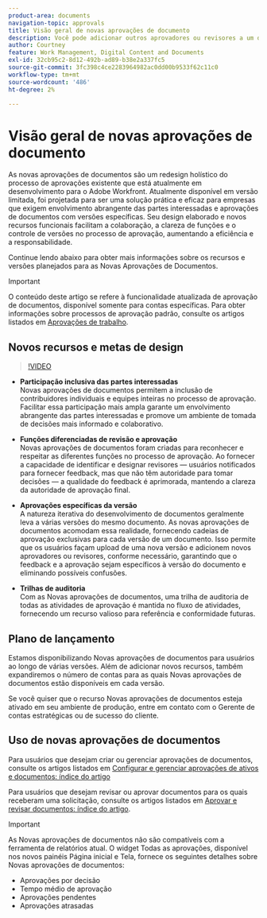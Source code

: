 ```yaml
---
product-area: documents
navigation-topic: approvals
title: Visão geral de novas aprovações de documento
description: Você pode adicionar outros aprovadores ou revisores a um documento que já tem aprovações pendentes.
author: Courtney
feature: Work Management, Digital Content and Documents
exl-id: 32cb95c2-8d12-492b-ad89-b38e2a337fc5
source-git-commit: 3fc398c4ce2283964982ac0dd00b9533f62c11c0
workflow-type: tm+mt
source-wordcount: '486'
ht-degree: 2%

---
```


# Visão geral de novas aprovações de documento

As novas aprovações de documentos são um redesign holístico do processo de aprovações existente que está atualmente em desenvolvimento para o Adobe Workfront. Atualmente disponível em versão limitada, foi projetada para ser uma solução prática e eficaz para empresas que exigem envolvimento abrangente das partes interessadas e aprovações de documentos com versões específicas. Seu design elaborado e novos recursos funcionais facilitam a colaboração, a clareza de funções e o controle de versões no processo de aprovação, aumentando a eficiência e a responsabilidade.

Continue lendo abaixo para obter mais informações sobre os recursos e versões planejados para as Novas Aprovações de Documentos.

>[!IMPORTANT]
>
>O conteúdo deste artigo se refere à funcionalidade atualizada de aprovação de documentos, disponível somente para contas específicas. Para obter informações sobre processos de aprovação padrão, consulte os artigos listados em [Aprovações de trabalho](/help/quicksilver/review-and-approve-work/manage-approvals/manage-approvals.md).

## Novos recursos e metas de design

>[!VIDEO](https://video.tv.adobe.com/v/3420544/)

* **Participação inclusiva das partes interessadas**\
    Novas aprovações de documentos permitem a inclusão de contribuidores individuais e equipes inteiras no processo de aprovação. Facilitar essa participação mais ampla garante um envolvimento abrangente das partes interessadas e promove um ambiente de tomada de decisões mais informado e colaborativo.

* **Funções diferenciadas de revisão e aprovação**\
    Novas aprovações de documentos foram criadas para reconhecer e respeitar as diferentes funções no processo de aprovação. Ao fornecer a capacidade de identificar e designar revisores — usuários notificados para fornecer feedback, mas que não têm autoridade para tomar decisões — a qualidade do feedback é aprimorada, mantendo a clareza da autoridade de aprovação final.

* **Aprovações específicas da versão**\
    A natureza iterativa do desenvolvimento de documentos geralmente leva a várias versões do mesmo documento. As novas aprovações de documentos acomodam essa realidade, fornecendo cadeias de aprovação exclusivas para cada versão de um documento. Isso permite que os usuários façam upload de uma nova versão e adicionem novos aprovadores ou revisores, conforme necessário, garantindo que o feedback e a aprovação sejam específicos à versão do documento e eliminando possíveis confusões.

* **Trilhas de auditoria**\
    Com as Novas aprovações de documentos, uma trilha de auditoria de todas as atividades de aprovação é mantida no fluxo de atividades, fornecendo um recurso valioso para referência e conformidade futuras.

## Plano de lançamento

Estamos disponibilizando Novas aprovações de documentos para usuários ao longo de várias versões. Além de adicionar novos recursos, também expandiremos o número de contas para as quais Novas aprovações de documentos estão disponíveis em cada versão.

Se você quiser que o recurso Novas aprovações de documentos esteja ativado em seu ambiente de produção, entre em contato com o Gerente de contas estratégicas ou de sucesso do cliente.

## Uso de novas aprovações de documentos

Para usuários que desejam criar ou gerenciar aprovações de documentos, consulte os artigos listados em [Configurar e gerenciar aprovações de ativos e documentos: índice do artigo](/help/quicksilver/review-and-approve-work/document-reviews-and-approvals/manage-document-approvals/set-up-and-manage-doc-asset-approvals-toc.md)

Para usuários que desejam revisar ou aprovar documentos para os quais receberam uma solicitação, consulte os artigos listados em [Aprovar e revisar documentos: índice do artigo](/help/quicksilver/review-and-approve-work/document-reviews-and-approvals/review-and-approve-documents/review-documents-toc.md).

>[!IMPORTANT]
>
>As Novas aprovações de documentos não são compatíveis com a ferramenta de relatórios atual. O widget Todas as aprovações, disponível nos novos painéis Página inicial e Tela, fornece os seguintes detalhes sobre Novas aprovações de documentos:
>
>* Aprovações por decisão
>* Tempo médio de aprovação
>* Aprovações pendentes
>* Aprovações atrasadas
